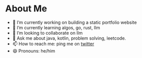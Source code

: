 # About Me
- 🔭 I’m currently working on building a static portfolio website
- 🌱 I’m currently learning algos, go, rust, llm
- 👯 I’m looking to collaborate on llm
- 💬 Ask me about java, kotlin, problem solving, leetcode. 
- 📫 How to reach me: ping me on [twitter](https://twitter.com/lostsoil)
- 😄 Pronouns: he/him
